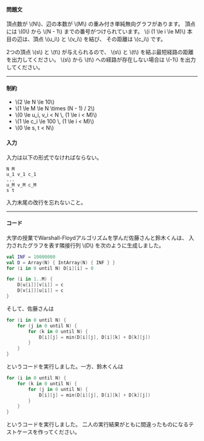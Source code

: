 #### 問題文

頂点数が \\(N\\)、辺の本数が \\(M\\) の重み付き単純無向グラフがあります。
頂点には \\(0\\) から \\(N - 1\\) までの番号がつけられています。
\\(i (1 \le i \le M)\\) 本目の辺は、頂点 \\(u_i\\) と \\(v_i\\) を結び、
その距離は \\(c_i\\) です。

2つの頂点 \\(s\\) と \\(t\\) が与えられるので、
\\(s\\) と \\(t\\) を結ぶ最短経路の距離を出力してください。
\\(s\\) から \\(t\\) への経路が存在しない場合は \\(-1\\) を出力してください。

---

#### 制約

- \\(2 \le N \le 10\\)
- \\(1 \le M \le N \times (N - 1) / 2\\)
- \\(0 \le u_i, v_i < N \\, (1 \le i < M)\\)
- \\(1 \le c_i \le 100 \\, (1 \le i < M)\\)
- \\(0 \le s, t < N\\)

#### 入力

入力は以下の形式でなければならない。

```
N M
u_1 v_1 c_1
...
u_M v_M c_M
s t
```

入力末尾の改行を忘れないこと。

---

#### コード

大学の授業でWarshall-Floydアルゴリズムを学んだ佐藤さんと鈴木くんは、
入力されたグラフを表す隣接行列 \\(D\\) を次のように生成しました。

```kotlin
val INF = 10000000
val D = Array(N) { IntArray(N) { INF } }
for (i in 0 until N) D[i][i] = 0

for (i in 1..M) {
    D[u[i]][v[i]] = c
    D[v[i]][u[i]] = c
}
```

そして、佐藤さんは

```kotlin
for (i in 0 until N) {
    for (j in 0 until N) {
        for (k in 0 until N) {
            D[i][j] = min(D[i][j], D[i][k] + D[k][j])
        }
    }
}
```

というコードを実行しました。一方、鈴木くんは

```kotlin
for (i in 0 until N) {
    for (k in 0 until N) {
        for (j in 0 until N) {
            D[i][j] = min(D[i][j], D[i][k] + D[k][j])
        }
    }
}
```

というコードを実行しました。
二人の実行結果がともに間違ったものになるテストケースを作ってください。
